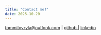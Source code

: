 ```yaml
---
title: "Contact me!"
date: 2025-10-20
---
```


tommitoyryla@outlook.com | 
[github ](https://github.com/tomtoyry) | [linkedin ](https://www.linkedin.com/in/tommitoyry/)